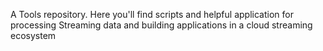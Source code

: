 A Tools repository. Here you'll find scripts and helpful application for processing Streaming data and building applications in a cloud streaming ecosystem

